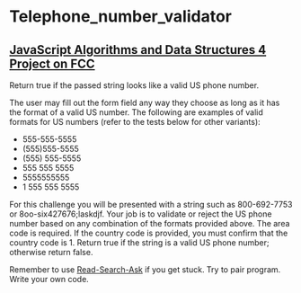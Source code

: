 # Telephone_number_validator
## [JavaScript Algorithms and Data Structures 4 Project on FCC](https://learn.freecodecamp.org/javascript-algorithms-and-data-structures/javascript-algorithms-and-data-structures-projects/telephone-number-validator/)
Return true if the passed string looks like a valid US phone number.

The user may fill out the form field any way they choose as long as it has the format of a valid US number. The following are examples of valid formats for US numbers (refer to the tests below for other variants):

* 555-555-5555 
* (555)555-5555 
* (555) 555-5555 
* 555 555 5555 
* 5555555555 
* 1 555 555 5555

For this challenge you will be presented with a string such as 800-692-7753 or 8oo-six427676;laskdjf. Your job is to validate or reject the US phone number based on any combination of the formats provided above. The area code is required. If the country code is provided, you must confirm that the country code is 1. Return true if the string is a valid US phone number; otherwise return false.

Remember to use [Read-Search-Ask](http://forum.freecodecamp.org/t/how-to-get-help-when-you-are-stuck/19514) if you get stuck. Try to pair program. Write your own code.
